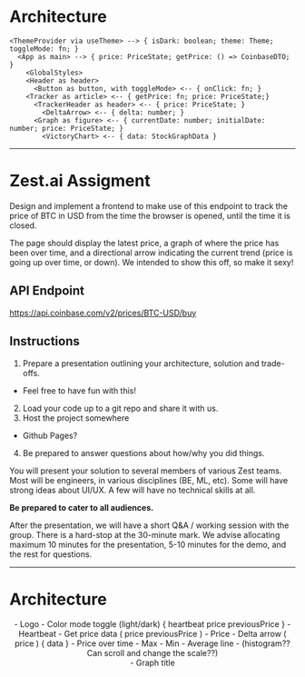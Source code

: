 # Architecture

```
<ThemeProvider via useTheme> --> { isDark: boolean; theme: Theme; toggleMode: fn; }
  <App as main> --> { price: PriceState; getPrice: () => CoinbaseDTO; }
    <GlobalStyles>
    <Header as header>
      <Button as button, with toggleMode> <-- { onClick: fn; }
    <Tracker as article> <-- { getPrice: fn; price: PriceState;}
      <TrackerHeader as header> <-- { price: PriceState; }
        <DeltaArrow> <-- { delta: number; }
      <Graph as figure> <-- { currentDate: number; initialDate: number; price: PriceState; }
        <VictoryChart> <-- { data: StockGraphData }
```

---

# Zest.ai Assigment

Design and implement a frontend to make use of this endpoint to track the price of BTC in USD from the time the browser is opened, until the time it is closed.

The page should display the latest price, a graph of where the price has been over time, and a directional arrow indicating the current trend (price is going up over time, or down). We intended to show this off, so make it sexy!

## API Endpoint

https://api.coinbase.com/v2/prices/BTC-USD/buy

## Instructions

1. Prepare a presentation outlining your architecture, solution and trade-offs.

- Feel free to have fun with this!

2. Load your code up to a git repo and share it with us.
3. Host the project somewhere

- Github Pages?

4. Be prepared to answer questions about how/why you did things.

You will present your solution to several members of various Zest teams. Most will be engineers, in various disciplines (BE, ML, etc). Some will have strong ideas about UI/UX. A few will have no technical skills at all.

**Be prepared to cater to all audiences.**

After the presentation, we will have a short Q&A / working session with the group. There is a hard-stop at the 30-minute mark. We advise allocating maximum 10 minutes for the presentation, 5-10 minutes for the demo, and the rest for questions.

---

# Architecture

<App as main>
  <Header as header>
    - Logo
    - Color mode toggle (light/dark)
  <Tracker as article>
    {
      heartbeat
      price
      previousPrice
    }
    - Heartbeat
    - Get price data
    <TrackerHeader as header>
      (
        price
        previousPrice
      )
      - Price
      - Delta arrow
    <Graph as figure>
      (
        price
      )
      {
        data
      }
      - Price over time
      - Max
      - Min
      - Average line
      - (histogram?? Can scroll and change the scale??)
      <figcaption>
        - Graph title
